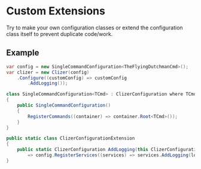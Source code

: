 # Custom Extensions
Try to make your own configuration classes or extend the configuration class itself to prevent duplicate code/work.

## Example

```csharp
var config = new SingleCommandConfiguration<TheFlyingDutchmanCmd>();
var clizer = new Clizer(config)
    .Configure((customConfig) => customConfig
        .AddLogging());

class SingleCommandConfiguration<TCmd> : ClizerConfiguration where TCmd : ICliCmd
{
    public SingleCommandConfiguration()
    {
        RegisterCommands((container) => container.Root<TCmd>());
    }
}

public static class ClizerConfigurationExtension
{
    public static ClizerConfiguration AddLogging(this ClizerConfiguration config)
        => config.RegisterServices((services) => services.AddLogging(logger => logger.AddConsole().AddDebug()));
}
```